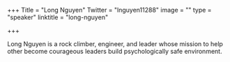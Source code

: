 +++
Title = "Long Nguyen"
Twitter = "lnguyen11288"
image = ""
type = "speaker"
linktitle = "long-nguyen"

+++

Long Nguyen is a rock climber, engineer, and leader whose mission to help other become courageous leaders build psychologically safe environment.
